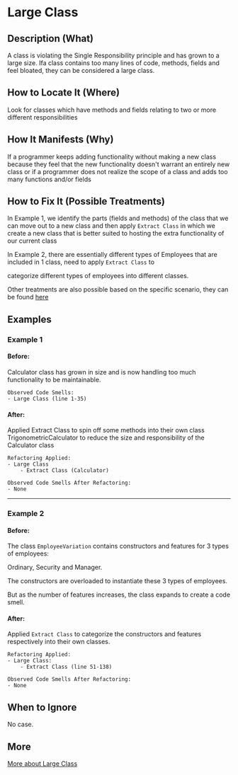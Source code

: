 # Large Class
## Description (What)
A class is violating the Single Responsibility principle and has grown to a large size. Ifa class contains too many lines of code, methods, fields and feel bloated, they can be considered a large class.

## How to Locate It (Where)

Look for classes which have methods and fields relating to two or more different responsibilities

## How It Manifests (Why)

If a programmer keeps adding functionality without making a new class because they feel that the new functionality doesn't warrant an entirely new class or if a programmer does not realize the scope of a class and adds too many functions and/or fields

## How to Fix It (Possible Treatments)

In Example 1, we identify the parts (fields and methods) of the class that we can move out to a new class and then apply `Extract Class` in which we create a new class that is better suited to hosting the extra functionality of our current class

In Example 2, there are essentially different types of Employees that are included in 1 class, need to apply `Extract Class` to

categorize different types of employees into different classes.

Other treatments are also possible based on the specific scenario, they can be found [here](https://refactoring.guru/smells/large-class#:~:text=Treatment)

## Examples

### Example 1

#### Before: 

Calculator class has grown in size and is now handling too much functionality to be maintainable.

```
Observed Code Smells:
- Large Class (line 1-35)
```

#### After: 

Applied Extract Class to spin off some methods into their own class TrigonometricCalculator to reduce the size and responsibility of the Calculator class

```
Refactoring Applied:
- Large Class
    - Extract Class (Calculator)
```

```
Observed Code Smells After Refactoring:
- None
```

---

### Example 2

#### Before:

The class `EmployeeVariation` contains constructors and features for 3 types of employees:

Ordinary, Security and Manager.

The constructors are overloaded to instantiate these 3 types of employees.

But as the number of features increases, the class expands to create a code smell.

#### After: 

Applied `Extract Class` to categorize the constructors and features respectively into their own classes.

```
Refactoring Applied:
- Large Class:
    - Extract Class (line 51-138)
```

```
Observed Code Smells After Refactoring:
- None
```

## When to Ignore

No case.

## More
[More about Large Class](https://refactoring.guru/smells/large-class)

